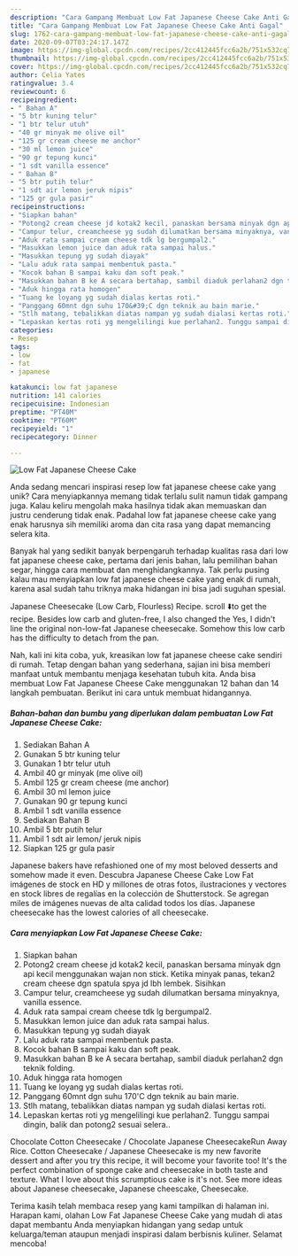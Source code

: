 ```yaml
---
description: "Cara Gampang Membuat Low Fat Japanese Cheese Cake Anti Gagal"
title: "Cara Gampang Membuat Low Fat Japanese Cheese Cake Anti Gagal"
slug: 1762-cara-gampang-membuat-low-fat-japanese-cheese-cake-anti-gagal
date: 2020-09-07T03:24:17.147Z
image: https://img-global.cpcdn.com/recipes/2cc412445fcc6a2b/751x532cq70/low-fat-japanese-cheese-cake-foto-resep-utama.jpg
thumbnail: https://img-global.cpcdn.com/recipes/2cc412445fcc6a2b/751x532cq70/low-fat-japanese-cheese-cake-foto-resep-utama.jpg
cover: https://img-global.cpcdn.com/recipes/2cc412445fcc6a2b/751x532cq70/low-fat-japanese-cheese-cake-foto-resep-utama.jpg
author: Celia Yates
ratingvalue: 3.4
reviewcount: 6
recipeingredient:
- " Bahan A"
- "5 btr kuning telur"
- "1 btr telur utuh"
- "40 gr minyak me olive oil"
- "125 gr cream cheese me anchor"
- "30 ml lemon juice"
- "90 gr tepung kunci"
- "1 sdt vanilla essence"
- " Bahan B"
- "5 btr putih telur"
- "1 sdt air lemon jeruk nipis"
- "125 gr gula pasir"
recipeinstructions:
- "Siapkan bahan"
- "Potong2 cream cheese jd kotak2 kecil, panaskan bersama minyak dgn api kecil menggunakan wajan non stick. Ketika minyak panas, tekan2 cream cheese dgn spatula spya jd lbh lembek. Sisihkan"
- "Campur telur, creamcheese yg sudah dilumatkan bersama minyaknya, vanilla essence."
- "Aduk rata sampai cream cheese tdk lg bergumpal2."
- "Masukkan lemon juice dan aduk rata sampai halus."
- "Masukkan tepung yg sudah diayak"
- "Lalu aduk rata sampai membentuk pasta."
- "Kocok bahan B sampai kaku dan soft peak."
- "Masukkan bahan B ke A secara bertahap, sambil diaduk perlahan2 dgn teknik folding."
- "Aduk hingga rata homogen"
- "Tuang ke loyang yg sudah dialas kertas roti."
- "Panggang 60mnt dgn suhu 170&#39;C dgn teknik au bain marie."
- "Stlh matang, tebalikkan diatas nampan yg sudah dialasi kertas roti."
- "Lepaskan kertas roti yg mengelilingi kue perlahan2. Tunggu sampai dingin, balik dan potong2 sesuai selera.."
categories:
- Resep
tags:
- low
- fat
- japanese

katakunci: low fat japanese 
nutrition: 141 calories
recipecuisine: Indonesian
preptime: "PT40M"
cooktime: "PT60M"
recipeyield: "1"
recipecategory: Dinner

---
```



![Low Fat Japanese Cheese Cake](https://img-global.cpcdn.com/recipes/2cc412445fcc6a2b/751x532cq70/low-fat-japanese-cheese-cake-foto-resep-utama.jpg)

Anda sedang mencari inspirasi resep low fat japanese cheese cake yang unik? Cara menyiapkannya memang tidak terlalu sulit namun tidak gampang juga. Kalau keliru mengolah maka hasilnya tidak akan memuaskan dan justru cenderung tidak enak. Padahal low fat japanese cheese cake yang enak harusnya sih memiliki aroma dan cita rasa yang dapat memancing selera kita.

Banyak hal yang sedikit banyak berpengaruh terhadap kualitas rasa dari low fat japanese cheese cake, pertama dari jenis bahan, lalu pemilihan bahan segar, hingga cara membuat dan menghidangkannya. Tak perlu pusing kalau mau menyiapkan low fat japanese cheese cake yang enak di rumah, karena asal sudah tahu triknya maka hidangan ini bisa jadi suguhan spesial.

Japanese Cheesecake (Low Carb, Flourless) Recipe. scroll ⬇️to get the recipe. Besides low carb and gluten-free, I also changed the Yes, I didn&#39;t line the original non-low-fat Japanese cheesecake. Somehow this low carb has the difficulty to detach from the pan.


Nah, kali ini kita coba, yuk, kreasikan low fat japanese cheese cake sendiri di rumah. Tetap dengan bahan yang sederhana, sajian ini bisa memberi manfaat untuk membantu menjaga kesehatan tubuh kita. Anda bisa membuat Low Fat Japanese Cheese Cake menggunakan 12 bahan dan 14 langkah pembuatan. Berikut ini cara untuk membuat hidangannya.

<!--inarticleads1-->

##### Bahan-bahan dan bumbu yang diperlukan dalam pembuatan Low Fat Japanese Cheese Cake:

1. Sediakan  Bahan A
1. Gunakan 5 btr kuning telur
1. Gunakan 1 btr telur utuh
1. Ambil 40 gr minyak (me olive oil)
1. Ambil 125 gr cream cheese (me anchor)
1. Ambil 30 ml lemon juice
1. Gunakan 90 gr tepung kunci
1. Ambil 1 sdt vanilla essence
1. Sediakan  Bahan B
1. Ambil 5 btr putih telur
1. Ambil 1 sdt air lemon/ jeruk nipis
1. Siapkan 125 gr gula pasir


Japanese bakers have refashioned one of my most beloved desserts and somehow made it even. Descubra Japanese Cheese Cake Low Fat imágenes de stock en HD y millones de otras fotos, ilustraciones y vectores en stock libres de regalías en la colección de Shutterstock. Se agregan miles de imágenes nuevas de alta calidad todos los días. Japanese cheesecake has the lowest calories of all cheesecake. 

<!--inarticleads2-->

##### Cara menyiapkan Low Fat Japanese Cheese Cake:

1. Siapkan bahan
1. Potong2 cream cheese jd kotak2 kecil, panaskan bersama minyak dgn api kecil menggunakan wajan non stick. Ketika minyak panas, tekan2 cream cheese dgn spatula spya jd lbh lembek. Sisihkan
1. Campur telur, creamcheese yg sudah dilumatkan bersama minyaknya, vanilla essence.
1. Aduk rata sampai cream cheese tdk lg bergumpal2.
1. Masukkan lemon juice dan aduk rata sampai halus.
1. Masukkan tepung yg sudah diayak
1. Lalu aduk rata sampai membentuk pasta.
1. Kocok bahan B sampai kaku dan soft peak.
1. Masukkan bahan B ke A secara bertahap, sambil diaduk perlahan2 dgn teknik folding.
1. Aduk hingga rata homogen
1. Tuang ke loyang yg sudah dialas kertas roti.
1. Panggang 60mnt dgn suhu 170&#39;C dgn teknik au bain marie.
1. Stlh matang, tebalikkan diatas nampan yg sudah dialasi kertas roti.
1. Lepaskan kertas roti yg mengelilingi kue perlahan2. Tunggu sampai dingin, balik dan potong2 sesuai selera..


Chocolate Cotton Cheesecake / Chocolate Japanese CheesecakeRun Away Rice. Cotton Cheesecake / Japanese Cheesecake is my new favorite dessert and after you try this recipe, it will become your favorite too! It&#39;s the perfect combination of sponge cake and cheesecake in both taste and texture. What I love about this scrumptious cake is it&#39;s not. See more ideas about Japanese cheesecake, Japanese cheescake, Cheesecake. 

Terima kasih telah membaca resep yang kami tampilkan di halaman ini. Harapan kami, olahan Low Fat Japanese Cheese Cake yang mudah di atas dapat membantu Anda menyiapkan hidangan yang sedap untuk keluarga/teman ataupun menjadi inspirasi dalam berbisnis kuliner. Selamat mencoba!
